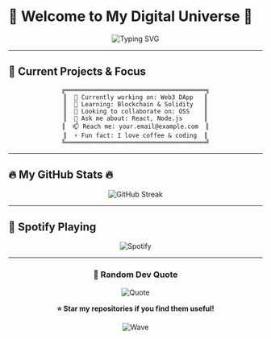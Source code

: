 # 🌟 Welcome to My Digital Universe 🌟

<div align="center">
  
  ![Typing SVG](https://readme-typing-svg.herokuapp.com?font=Fira+Code&size=30&duration=3000&pause=1000&color=00D9FF&background=0D1117&center=true&vCenter=true&width=600&lines=Hey+there!+I'm+[lil-bro-code]+👋;The+Lazy+People+💻;Open+Source+Enthusiast+🚀;Always+Learning+New+Game+😹)
  
</div>

---

## 🎯 Current Projects & Focus

<div align="center">
  
  ```ascii
  ╔═══════════════════════════════════════╗
  ║  🔭 Currently working on: Web3 DApp   ║
  ║  🌱 Learning: Blockchain & Solidity   ║
  ║  👯 Looking to collaborate on: OSS    ║
  ║  💬 Ask me about: React, Node.js      ║
  ║  📫 Reach me: your.email@example.com  ║
  ║  ⚡ Fun fact: I love coffee & coding  ║
  ╚═══════════════════════════════════════╝
  ```
  
</div>

---

## 🔥 My GitHub Stats 🔥

<div align="center">
  
  ![GitHub Streak](https://streak-stats.demolab.com/?user=YOUR_USERNAME&theme=tokyonight&hide_border=true)
  
</div>

---

## 🎵 Spotify Playing

<div align="center">
  
  ![Spotify](https://spotify-github-profile.vercel.app/api/spotify?background_color=0d1117&border_color=ffffff)
  
</div>

---

<div align="center">
  
  ### 💭 Random Dev Quote
  ![Quote](https://quotes-github-readme.vercel.app/api?type=horizontal&theme=tokyonight)
  
</div>

<div align="center">
  
  **⭐ Star my repositories if you find them useful!**
  
  ![Wave](https://raw.githubusercontent.com/mayhemantt/mayhemantt/Update/svg/Bottom.svg)
  
</div>
